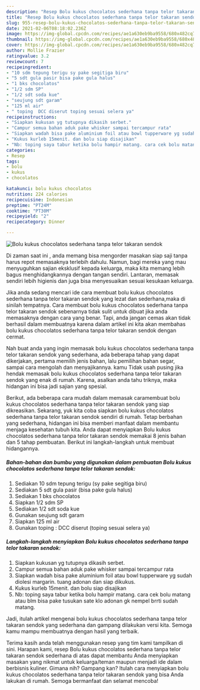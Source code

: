 ```yaml
---
description: "Resep Bolu kukus chocolatos sederhana tanpa telor takaran sendok Sederhana dan Mudah Dibuat"
title: "Resep Bolu kukus chocolatos sederhana tanpa telor takaran sendok Sederhana dan Mudah Dibuat"
slug: 955-resep-bolu-kukus-chocolatos-sederhana-tanpa-telor-takaran-sendok-sederhana-dan-mudah-dibuat
date: 2021-02-06T08:18:02.236Z
image: https://img-global.cpcdn.com/recipes/ae1a630eb9ba9558/680x482cq70/bolu-kukus-chocolatos-sederhana-tanpa-telor-takaran-sendok-foto-resep-utama.jpg
thumbnail: https://img-global.cpcdn.com/recipes/ae1a630eb9ba9558/680x482cq70/bolu-kukus-chocolatos-sederhana-tanpa-telor-takaran-sendok-foto-resep-utama.jpg
cover: https://img-global.cpcdn.com/recipes/ae1a630eb9ba9558/680x482cq70/bolu-kukus-chocolatos-sederhana-tanpa-telor-takaran-sendok-foto-resep-utama.jpg
author: Mollie Frazier
ratingvalue: 3.2
reviewcount: 7
recipeingredient:
- "10 sdm tepung terigu sy pake segitiga biru"
- "5 sdt gula pasir bisa pake gula halus"
- "1 bks chocolatos"
- "1/2 sdm SP"
- "1/2 sdt soda kue"
- "seujung sdt garam"
- "125 ml air"
- " toping  DCC diserut toping sesuai selera ya"
recipeinstructions:
- "Siapkan kukusan yg tutupnya dikasih serbet."
- "Campur semua bahan aduk pake whisker sampai tercampur rata"
- "Siapkan wadah bisa pake aluminium foil atau bowl tupperware yg sudah diolesi margarin. tuang adonan dan siap dikukus."
- "Kukus kurleb 15menit. dan bolu siap disajikan"
- "Nb: toping saya tabur ketika bolu hampir matang. cara cek bolu matang atau blm bisa pake tusukan sate klo adonan gk nempel brrti sudah matang."
categories:
- Resep
tags:
- bolu
- kukus
- chocolatos

katakunci: bolu kukus chocolatos 
nutrition: 224 calories
recipecuisine: Indonesian
preptime: "PT24M"
cooktime: "PT30M"
recipeyield: "2"
recipecategory: Dinner

---
```



![Bolu kukus chocolatos sederhana tanpa telor takaran sendok](https://img-global.cpcdn.com/recipes/ae1a630eb9ba9558/680x482cq70/bolu-kukus-chocolatos-sederhana-tanpa-telor-takaran-sendok-foto-resep-utama.jpg)

Di zaman  saat ini , anda memang bisa mengorder masakan siap saji tanpa harus repot memasaknya terlebih dahulu. Namun, bagi mereka yang mau menyuguhkan sajian eksklusif kepada keluarga, maka kita memang lebih bagus menghidangkannya dengan tangan sendiri. Lantaran, memasak sendiri lebih higienis dan juga bisa menyesuaikan sesuai kesukaan keluarga.

Jika anda sedang mencari ide cara membuat bolu kukus chocolatos sederhana tanpa telor takaran sendok yang lezat dan sederhana,maka di sinilah tempatnya. Cara membuat bolu kukus chocolatos sederhana tanpa telor takaran sendok  sebenarnya tidak sulit untuk dibuat jika anda memasaknya dengan cara yang benar. Tapi, anda jangan cemas akan tidak berhasil dalam membuatnya 
karena dalam artikel ini kita akan membahas bolu kukus chocolatos sederhana tanpa telor takaran sendok dengan cermat.  



Nah buat anda yang ingin memasak bolu kukus chocolatos sederhana tanpa telor takaran sendok yang sederhana, ada beberapa tahap yang dapat dikerjakan, pertama memilih jenis bahan, lalu pemilihan bahan segar, sampai cara mengolah dan menyajikannya. kamu Tidak usah pusing jika hendak memasak bolu kukus chocolatos sederhana tanpa telor takaran sendok yang enak di rumah. Karena, asalkan anda  tahu triknya, maka hidangan ini bisa jadi sajian yang spesial.

Berikut, ada beberapa cara mudah dalam memasak caramembuat bolu kukus chocolatos sederhana tanpa telor takaran sendok yang siap dikreasikan. Sekarang, yuk kita coba siapkan bolu kukus chocolatos sederhana tanpa telor takaran sendok sendiri di rumah. Tetap berbahan yang sederhana, hidangan ini bisa memberi manfaat dalam membantu menjaga kesehatan tubuh kita. Anda dapat menyiapkan Bolu kukus chocolatos sederhana tanpa telor takaran sendok memakai 8 jenis bahan dan 5 tahap pembuatan. Berikut ini langkah-langkah untuk membuat hidangannya.

<!--inarticleads1-->

##### Bahan-bahan dan bumbu yang digunakan dalam pembuatan Bolu kukus chocolatos sederhana tanpa telor takaran sendok:

1. Sediakan 10 sdm tepung terigu (sy pake segitiga biru)
1. Sediakan 5 sdt gula pasir (bisa pake gula halus)
1. Sediakan 1 bks chocolatos
1. Siapkan 1/2 sdm SP
1. Sediakan 1/2 sdt soda kue
1. Gunakan seujung sdt garam
1. Siapkan 125 ml air
1. Gunakan  toping : DCC diserut (toping sesuai selera ya)




<!--inarticleads2-->

##### Langkah-langkah menyiapkan Bolu kukus chocolatos sederhana tanpa telor takaran sendok:

1. Siapkan kukusan yg tutupnya dikasih serbet.
1. Campur semua bahan aduk pake whisker sampai tercampur rata
1. Siapkan wadah bisa pake aluminium foil atau bowl tupperware yg sudah diolesi margarin. tuang adonan dan siap dikukus.
1. Kukus kurleb 15menit. dan bolu siap disajikan
1. Nb: toping saya tabur ketika bolu hampir matang. cara cek bolu matang atau blm bisa pake tusukan sate klo adonan gk nempel brrti sudah matang.




Jadi, itulah artikel mengenai  bolu kukus chocolatos sederhana tanpa telor takaran sendok  yang sederhana dan gampang dilakukan versi kita. Semoga kamu mampu membuatnya dengan hasil yang terbaik. 

Terima kasih anda telah menggunakan resep yang tim kami tampilkan di sini. Harapan kami, resep  Bolu kukus chocolatos sederhana tanpa telor takaran sendok sederhana di atas dapat membantu Anda menyiapkan masakan yang nikmat untuk keluarga/teman maupun menjadi ide dalam berbisnis kuliner. Gimana nih? Gampang kan? Itulah cara menyiapkan bolu kukus chocolatos sederhana tanpa telor takaran sendok yang bisa Anda lakukan di rumah. Semoga bermanfaat dan selamat mencoba!

